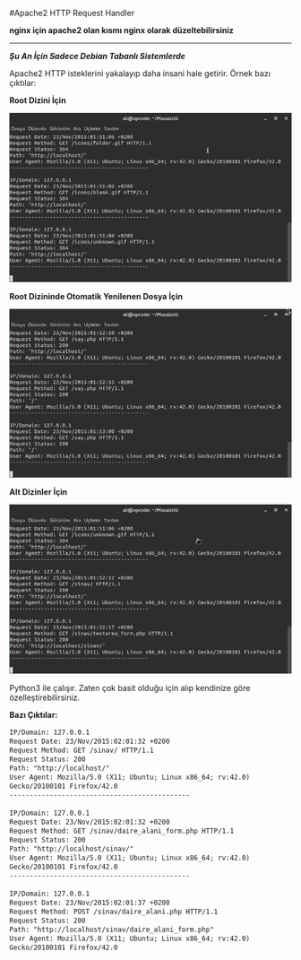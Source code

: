 #Apache2 HTTP Request Handler

**nginx için apache2 olan kısmı nginx olarak düzeltebilirsiniz**

---

***Şu An İçin Sadece Debian Tabanlı Sistemlerde***

Apache2 HTTP isteklerini yakalayıp daha insani hale getirir. Örnek bazı çıktılar:

**Root Dizini İçin**

![Root Folder](root_folder.png)

**Root Dizininde Otomatik Yenilenen Dosya İçin**

![Root Folder](root_folder_file.png)

**Alt Dizinler İçin**

![Root Folder](sub_folder.png)

Python3 ile çalışır. Zaten çok basit olduğu için alıp kendinize göre özelleştirebilirsiniz.

**Bazı Çıktılar:**

```shell
IP/Domain: 127.0.0.1
Request Date: 23/Nov/2015:02:01:32 +0200
Request Method: GET /sinav/ HTTP/1.1         
Request Status: 200
Path: "http://localhost/"
User Agent: Mozilla/5.0 (X11; Ubuntu; Linux x86_64; rv:42.0) Gecko/20100101 Firefox/42.0
---------------------------------------------

IP/Domain: 127.0.0.1
Request Date: 23/Nov/2015:02:01:32 +0200
Request Method: GET /sinav/daire_alani_form.php HTTP/1.1         
Request Status: 200
Path: "http://localhost/sinav/"
User Agent: Mozilla/5.0 (X11; Ubuntu; Linux x86_64; rv:42.0) Gecko/20100101 Firefox/42.0
---------------------------------------------

IP/Domain: 127.0.0.1
Request Date: 23/Nov/2015:02:01:37 +0200
Request Method: POST /sinav/daire_alani.php HTTP/1.1         
Request Status: 200
Path: "http://localhost/sinav/daire_alani_form.php"
User Agent: Mozilla/5.0 (X11; Ubuntu; Linux x86_64; rv:42.0) Gecko/20100101 Firefox/42.0
```
